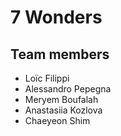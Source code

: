 # 7 Wonders

## Team members
- Loïc Filippi
- Alessandro Pepegna
- Meryem Boufalah
- Anastasiia Kozlova
- Chaeyeon Shim
